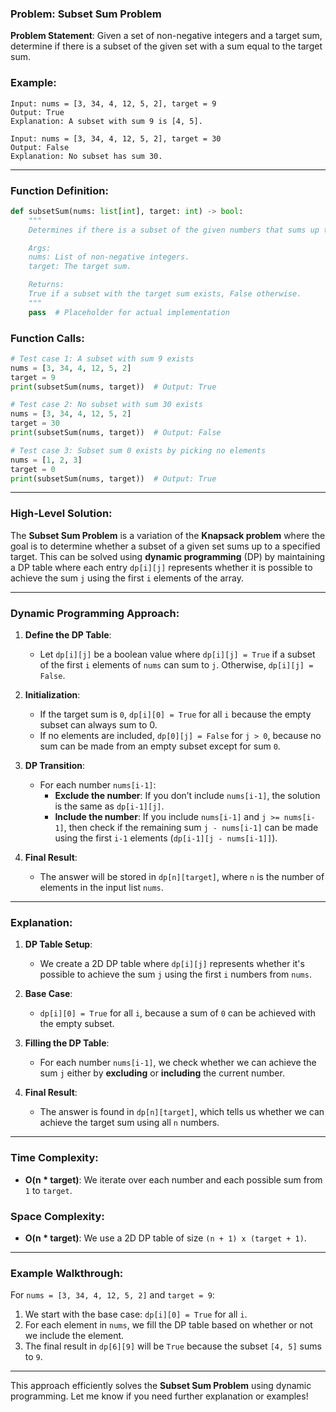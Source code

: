 ### Problem: **Subset Sum Problem**

**Problem Statement**:
Given a set of non-negative integers and a target sum, determine if there is a subset of the given set with a sum equal to the target sum.

### Example:

```plaintext
Input: nums = [3, 34, 4, 12, 5, 2], target = 9
Output: True
Explanation: A subset with sum 9 is [4, 5].
```

```plaintext
Input: nums = [3, 34, 4, 12, 5, 2], target = 30
Output: False
Explanation: No subset has sum 30.
```

---

### Function Definition:

```python
def subsetSum(nums: list[int], target: int) -> bool:
    """
    Determines if there is a subset of the given numbers that sums up to the target sum.

    Args:
    nums: List of non-negative integers.
    target: The target sum.

    Returns:
    True if a subset with the target sum exists, False otherwise.
    """
    pass  # Placeholder for actual implementation
```

### Function Calls:

```python
# Test case 1: A subset with sum 9 exists
nums = [3, 34, 4, 12, 5, 2]
target = 9
print(subsetSum(nums, target))  # Output: True

# Test case 2: No subset with sum 30 exists
nums = [3, 34, 4, 12, 5, 2]
target = 30
print(subsetSum(nums, target))  # Output: False

# Test case 3: Subset sum 0 exists by picking no elements
nums = [1, 2, 3]
target = 0
print(subsetSum(nums, target))  # Output: True
```

---

### High-Level Solution:

The **Subset Sum Problem** is a variation of the **Knapsack problem** where the goal is to determine whether a subset of a given set sums up to a specified target. This can be solved using **dynamic programming** (DP) by maintaining a DP table where each entry `dp[i][j]` represents whether it is possible to achieve the sum `j` using the first `i` elements of the array.

---

### Dynamic Programming Approach:

1. **Define the DP Table**:
   - Let `dp[i][j]` be a boolean value where `dp[i][j] = True` if a subset of the first `i` elements of `nums` can sum to `j`. Otherwise, `dp[i][j] = False`.

2. **Initialization**:
   - If the target sum is `0`, `dp[i][0] = True` for all `i` because the empty subset can always sum to 0.
   - If no elements are included, `dp[0][j] = False` for `j > 0`, because no sum can be made from an empty subset except for sum `0`.

3. **DP Transition**:
   - For each number `nums[i-1]`:
     - **Exclude the number**: If you don’t include `nums[i-1]`, the solution is the same as `dp[i-1][j]`.
     - **Include the number**: If you include `nums[i-1]` and `j >= nums[i-1]`, then check if the remaining sum `j - nums[i-1]` can be made using the first `i-1` elements (`dp[i-1][j - nums[i-1]]`).

4. **Final Result**:
   - The answer will be stored in `dp[n][target]`, where `n` is the number of elements in the input list `nums`.

---

### Explanation:

1. **DP Table Setup**:
   - We create a 2D DP table where `dp[i][j]` represents whether it's possible to achieve the sum `j` using the first `i` numbers from `nums`.

2. **Base Case**:
   - `dp[i][0] = True` for all `i`, because a sum of `0` can be achieved with the empty subset.

3. **Filling the DP Table**:
   - For each number `nums[i-1]`, we check whether we can achieve the sum `j` either by **excluding** or **including** the current number.
   
4. **Final Result**:
   - The answer is found in `dp[n][target]`, which tells us whether we can achieve the target sum using all `n` numbers.

---

### Time Complexity:
- **O(n * target)**: We iterate over each number and each possible sum from `1` to `target`.

### Space Complexity:
- **O(n * target)**: We use a 2D DP table of size `(n + 1) x (target + 1)`.

---

### Example Walkthrough:

For `nums = [3, 34, 4, 12, 5, 2]` and `target = 9`:

1. We start with the base case: `dp[i][0] = True` for all `i`.
2. For each element in `nums`, we fill the DP table based on whether or not we include the element.
3. The final result in `dp[6][9]` will be `True` because the subset `[4, 5]` sums to `9`.

---

This approach efficiently solves the **Subset Sum Problem** using dynamic programming. Let me know if you need further explanation or examples!